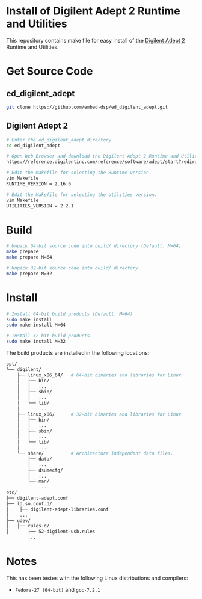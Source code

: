 
Install of Digilent Adept 2 Runtime and Utilities
=================================================

This repository contains make file for easy install of the [Digilent Adept 2](https://reference.digilentinc.com/reference/software/adept/start?redirect=1) Runtime and Utilities.

Get Source Code
===============

## ed_digilent_adept
```bash
git clone https://github.com/embed-dsp/ed_digilent_adept.git
```

## Digilent Adept 2
```bash
# Enter the ed_digilent_adept directory.
cd ed_digilent_adept

# Open Web Browser and download the Digilent Adept 2 Runtime and Utilities and store in the ed_digilent_adept directory.
https://reference.digilentinc.com/reference/software/adept/start?redirect=1

# Edit the Makefile for selecting the Runtime version.
vim Makefile
RUNTIME_VERSION = 2.16.6

# Edit the Makefile for selecting the Utilities version.
vim Makefile
UTILITIES_VERSION = 2.2.1
```

Build
=====
```bash
# Unpack 64-bit source code into build/ directory (Default: M=64)
make prepare
make prepare M=64

# Unpack 32-bit source code into build/ directory.
make prepare M=32
```

Install
=======
```bash
# Install 64-bit build products (Default: M=64)
sudo make install
sudo make install M=64

# Install 32-bit build products.
sudo make install M=32
```

The build products are installed in the following locations:
```bash
opt/
└── digilent/
    ├── linux_x86_64/   # 64-bit binaries and libraries for Linux
    │   ├── bin/
    │   │   ...
    │   ├── sbin/
    │   │   ...
    │   └── lib/
    │       ...
    ├── linux_x86/      # 32-bit binaries and libraries for Linux
    │   ├── bin/
    │   │   ...
    │   ├── sbin/
    │   │   ...
    │   └── lib/
    │       ...
    └── share/          # Architecture independent data files.
        ├── data/
        │   ...
        ├── dsumecfg/
        │   ...
        └── man/
            ...
etc/
├── digilent-adept.conf
├── ld.so.conf.d/
│    ├── digilent-adept-libraries.conf
│    ...
├── udev/
│   ├── rules.d/
│       ├── 52-digilent-usb.rules
        ...
```

Notes
=====

This has been testes with the following Linux distributions and compilers:
* `Fedora-27 (64-bit)` and `gcc-7.2.1`
